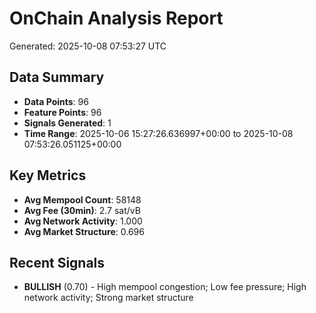 # OnChain Analysis Report
Generated: 2025-10-08 07:53:27 UTC

## Data Summary
- **Data Points**: 96
- **Feature Points**: 96
- **Signals Generated**: 1
- **Time Range**: 2025-10-06 15:27:26.636997+00:00 to 2025-10-08 07:53:26.051125+00:00

## Key Metrics
- **Avg Mempool Count**: 58148
- **Avg Fee (30min)**: 2.7 sat/vB
- **Avg Network Activity**: 1.000
- **Avg Market Structure**: 0.696

## Recent Signals
- **BULLISH** (0.70) - High mempool congestion; Low fee pressure; High network activity; Strong market structure
